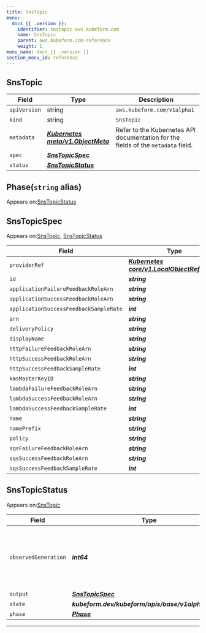 ```yaml
---
title: SnsTopic
menu:
  docs_{{ .version }}:
    identifier: snstopic-aws.kubeform.com
    name: SnsTopic
    parent: aws.kubeform.com-reference
    weight: 1
menu_name: docs_{{ .version }}
section_menu_id: reference
---
```


## SnsTopic
| Field | Type | Description |
| ------ | ----- | ----------- |
| `apiVersion` | string | `aws.kubeform.com/v1alpha1` |
|    `kind` | string | `SnsTopic` |
| `metadata` | ***[Kubernetes meta/v1.ObjectMeta](https://kubernetes.io/docs/reference/generated/kubernetes-api/v1.13/#objectmeta-v1-meta)***|Refer to the Kubernetes API documentation for the fields of the `metadata` field.|
| `spec` | ***[SnsTopicSpec](#snstopicspec)***||
| `status` | ***[SnsTopicStatus](#snstopicstatus)***||
## Phase(`string` alias)

Appears on:[SnsTopicStatus](#snstopicstatus)

## SnsTopicSpec

Appears on:[SnsTopic](#snstopic), [SnsTopicStatus](#snstopicstatus)

| Field | Type | Description |
| ------ | ----- | ----------- |
| `providerRef` | ***[Kubernetes core/v1.LocalObjectReference](https://kubernetes.io/docs/reference/generated/kubernetes-api/v1.13/#localobjectreference-v1-core)***||
| `id` | ***string***||
| `applicationFailureFeedbackRoleArn` | ***string***| ***(Optional)*** |
| `applicationSuccessFeedbackRoleArn` | ***string***| ***(Optional)*** |
| `applicationSuccessFeedbackSampleRate` | ***int***| ***(Optional)*** |
| `arn` | ***string***| ***(Optional)*** |
| `deliveryPolicy` | ***string***| ***(Optional)*** |
| `displayName` | ***string***| ***(Optional)*** |
| `httpFailureFeedbackRoleArn` | ***string***| ***(Optional)*** |
| `httpSuccessFeedbackRoleArn` | ***string***| ***(Optional)*** |
| `httpSuccessFeedbackSampleRate` | ***int***| ***(Optional)*** |
| `kmsMasterKeyID` | ***string***| ***(Optional)*** |
| `lambdaFailureFeedbackRoleArn` | ***string***| ***(Optional)*** |
| `lambdaSuccessFeedbackRoleArn` | ***string***| ***(Optional)*** |
| `lambdaSuccessFeedbackSampleRate` | ***int***| ***(Optional)*** |
| `name` | ***string***| ***(Optional)*** |
| `namePrefix` | ***string***| ***(Optional)*** |
| `policy` | ***string***| ***(Optional)*** |
| `sqsFailureFeedbackRoleArn` | ***string***| ***(Optional)*** |
| `sqsSuccessFeedbackRoleArn` | ***string***| ***(Optional)*** |
| `sqsSuccessFeedbackSampleRate` | ***int***| ***(Optional)*** |
## SnsTopicStatus

Appears on:[SnsTopic](#snstopic)

| Field | Type | Description |
| ------ | ----- | ----------- |
| `observedGeneration` | ***int64***| ***(Optional)*** Resource generation, which is updated on mutation by the API Server.|
| `output` | ***[SnsTopicSpec](#snstopicspec)***| ***(Optional)*** |
| `state` | ***kubeform.dev/kubeform/apis/base/v1alpha1.State***| ***(Optional)*** |
| `phase` | ***[Phase](#phase)***| ***(Optional)*** |
---
